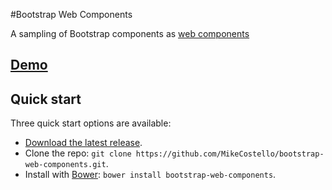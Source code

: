 #Bootstrap Web Components

A sampling of Bootstrap components as [web components](http://www.w3.org/TR/components-intro/)

## [Demo](http://mikecostello.github.io/bootstrap-web-components)

## Quick start

Three quick start options are available:

* [Download the latest release](https://github.com/MikeCostello/bootstrap-web-components/archive/v1.0.0.zip).
* Clone the repo: `git clone https://github.com/MikeCostello/bootstrap-web-components.git`.
* Install with [Bower](http://bower.io): `bower install bootstrap-web-components`.
